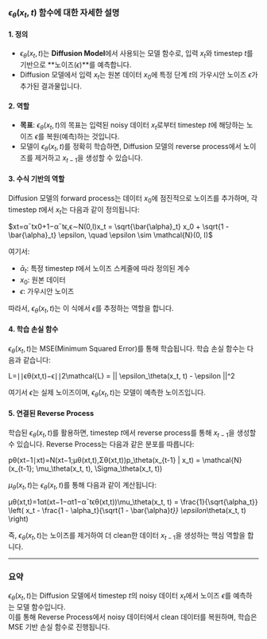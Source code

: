 ### $\epsilon_\theta(x_t, t)$ 함수에 대한 자세한 설명

#### 1. **정의**

- $\epsilon_\theta(x_t, t)$는 **Diffusion Model**에서 사용되는 모델 함수로, 입력 $x_t$와 timestep $t$를 기반으로 **노이즈($\epsilon$)**를 예측합니다.
- Diffusion 모델에서 입력 $x_t$는 원본 데이터 $x_0$에 특정 단계 $t$의 가우시안 노이즈 $\epsilon$가 추가된 결과물입니다.

#### 2. **역할**

- **목표**: $\epsilon_\theta(x_t, t)$의 목표는 입력된 noisy 데이터 $x_t$로부터 timestep $t$에 해당하는 노이즈 $\epsilon$를 복원(예측)하는 것입니다.
- 모델이 $\epsilon_\theta(x_t, t)$를 정확히 학습하면, Diffusion 모델의 reverse process에서 노이즈를 제거하고 $x_{t-1}$을 생성할 수 있습니다.

#### 3. **수식 기반의 역할**

Diffusion 모델의 forward process는 데이터 $x_0$에 점진적으로 노이즈를 추가하며, 각 timestep $t$에서 $x_t$는 다음과 같이 정의됩니다:

$xt=αˉtx0+1−αˉtϵ,ϵ∼N(0,I)x_t = \sqrt{\bar{\alpha}_t} x_0 + \sqrt{1 - \bar{\alpha}_t} \epsilon, \quad \epsilon \sim \mathcal{N}(0, I)$

여기서:

- $\bar{\alpha}_t$: 특정 timestep $t$에서 노이즈 스케줄에 따라 정의된 계수
- $x_0$: 원본 데이터
- $\epsilon$: 가우시안 노이즈

따라서, $\epsilon_\theta(x_t, t)$는 이 식에서 $\epsilon$를 추정하는 역할을 합니다.

#### 4. **학습 손실 함수**

$\epsilon_\theta(x_t, t)$는 MSE(Minimum Squared Error)를 통해 학습됩니다. 학습 손실 함수는 다음과 같습니다:

L=∣∣ϵθ(xt,t)−ϵ∣∣2\mathcal{L} = || \epsilon_\theta(x_t, t) - \epsilon ||^2

여기서 $\epsilon$는 실제 노이즈이며, $\epsilon_\theta(x_t, t)$는 모델이 예측한 노이즈입니다.

#### 5. **연결된 Reverse Process**

학습된 $\epsilon_\theta(x_t, t)$를 활용하면, timestep $t$에서 reverse process를 통해 $x_{t-1}$을 생성할 수 있습니다. Reverse Process는 다음과 같은 분포를 따릅니다:

pθ(xt−1∣xt)=N(xt−1;μθ(xt,t),Σθ(xt,t))p_\theta(x_{t-1} | x_t) = \mathcal{N}(x_{t-1}; \mu_\theta(x_t, t), \Sigma_\theta(x_t, t))

$\mu_\theta(x_t, t)$는 $\epsilon_\theta(x_t, t)$를 통해 다음과 같이 계산됩니다:

μθ(xt,t)=1αt(xt−1−αt1−αˉtϵθ(xt,t))\mu_\theta(x_t, t) = \frac{1}{\sqrt{\alpha_t}} \left( x_t - \frac{1 - \alpha_t}{\sqrt{1 - \bar{\alpha}_t}} \epsilon_\theta(x_t, t) \right)

즉, $\epsilon_\theta(x_t, t)$는 노이즈를 제거하여 더 clean한 데이터 $x_{t-1}$을 생성하는 핵심 역할을 합니다.

---

### 요약

$\epsilon_\theta(x_t, t)$는 Diffusion 모델에서 timestep $t$의 noisy 데이터 $x_t$에서 노이즈 $\epsilon$를 예측하는 모델 함수입니다.  
이를 통해 Reverse Process에서 noisy 데이터에서 clean 데이터를 복원하며, 학습은 MSE 기반 손실 함수로 진행됩니다.